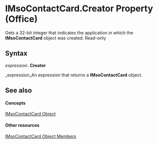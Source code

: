 
# IMsoContactCard.Creator Property (Office)

Gets a 32-bit integer that indicates the application in which the  **IMsoContactCard** object was created. Read-only


## Syntax

 _expression_. **Creator**

 _expression_An expression that returns a  **IMsoContactCard** object.


## See also


#### Concepts


 [IMsoContactCard Object](337320dd-a60a-fdc5-76a1-c40518171bd6.md)
#### Other resources


 [IMsoContactCard Object Members](03c92ec4-11c8-8354-377f-d60ebdb5d2f3.md)
